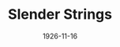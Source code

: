 ---
title: Slender Strings
date: 1926-11-16
closing_date: 1926-11-17
layout: productions
featured_image:
image_caption:
image_credit:
playbill:
category:
Theatre: Theatre Jacksonville
cast:
- Jacques Van Lare: Charles Tharp
- Marie: Gertrude F. Jacobi
- Guy Lambier: Gordon McCauley
- George Lambier: J. Harold Giles
crew:
- Director: Tracy L'Engle
- Stage Manager: Mrs. Strawn Perry
- Lighting:
  - Earl C. Ogden
  - Martha Race
- Props: Mrs. A.S. Peatross
- Set construction:
  - Anne C. Lalor
  - Birsa Shepard
  - Gordon McCauley
  - Strawn Perry
understudies:
orchestra:
external_links:
---